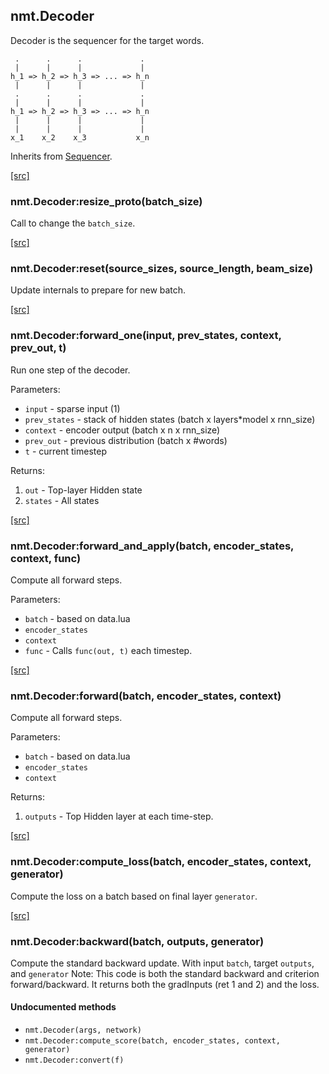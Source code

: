 <a name="nmt.Decoder.dok"></a>


## nmt.Decoder ##

 Decoder is the sequencer for the target words.

     .      .      .             .
     |      |      |             |
    h_1 => h_2 => h_3 => ... => h_n
     |      |      |             |
     .      .      .             .
     |      |      |             |
    h_1 => h_2 => h_3 => ... => h_n
     |      |      |             |
     |      |      |             |
    x_1    x_2    x_3           x_n

Inherits from [Sequencer](lib+sequencer).



<a class="entityLink" href="https://github.com/opennmt/opennmt/blob/84822a44954b241391f9198ab595f845feb7a6b0/lib/decoder.lua#L124">[src]</a>
<a name="nmt.Decoder:resize_proto"></a>


### nmt.Decoder:resize_proto(batch_size) ###

 Call to change the `batch_size`. 

<a class="entityLink" href="https://github.com/opennmt/opennmt/blob/84822a44954b241391f9198ab595f845feb7a6b0/lib/decoder.lua#L133">[src]</a>
<a name="nmt.Decoder:reset"></a>


### nmt.Decoder:reset(source_sizes, source_length, beam_size) ###

 Update internals to prepare for new batch.

<a class="entityLink" href="https://github.com/opennmt/opennmt/blob/84822a44954b241391f9198ab595f845feb7a6b0/lib/decoder.lua#L168">[src]</a>
<a name="nmt.Decoder:forward_one"></a>


### nmt.Decoder:forward_one(input, prev_states, context, prev_out, t) ###

 Run one step of the decoder.

Parameters:

 * `input` - sparse input (1)
 * `prev_states` - stack of hidden states (batch x layers*model x rnn_size)
 * `context` - encoder output (batch x n x rnn_size)
 * `prev_out` - previous distribution (batch x #words)
 * `t` - current timestep

Returns:

 1. `out` - Top-layer Hidden state
 2. `states` - All states


<a class="entityLink" href="https://github.com/opennmt/opennmt/blob/84822a44954b241391f9198ab595f845feb7a6b0/lib/decoder.lua#L208">[src]</a>
<a name="nmt.Decoder:forward_and_apply"></a>


### nmt.Decoder:forward_and_apply(batch, encoder_states, context, func) ###

Compute all forward steps.

  Parameters:

  * `batch` - based on data.lua
  * `encoder_states`
  * `context`
  * `func` - Calls `func(out, t)` each timestep.


<a class="entityLink" href="https://github.com/opennmt/opennmt/blob/84822a44954b241391f9198ab595f845feb7a6b0/lib/decoder.lua#L231">[src]</a>
<a name="nmt.Decoder:forward"></a>


### nmt.Decoder:forward(batch, encoder_states, context) ###

Compute all forward steps.

Parameters:

  * `batch` - based on data.lua
  * `encoder_states`
  * `context`

Returns:

  1. `outputs` - Top Hidden layer at each time-step.


<a class="entityLink" href="https://github.com/opennmt/opennmt/blob/84822a44954b241391f9198ab595f845feb7a6b0/lib/decoder.lua#L263">[src]</a>
<a name="nmt.Decoder:compute_loss"></a>


### nmt.Decoder:compute_loss(batch, encoder_states, context, generator) ###

 Compute the loss on a batch based on final layer `generator`.

<a class="entityLink" href="https://github.com/opennmt/opennmt/blob/84822a44954b241391f9198ab595f845feb7a6b0/lib/decoder.lua#L279">[src]</a>
<a name="nmt.Decoder:backward"></a>


### nmt.Decoder:backward(batch, outputs, generator) ###

 Compute the standard backward update.
  With input `batch`, target `outputs`, and `generator`
  Note: This code is both the standard backward and criterion forward/backward.
  It returns both the gradInputs (ret 1 and 2) and the loss.



#### Undocumented methods ####

<a name="nmt.Decoder"></a>
 * `nmt.Decoder(args, network)`
<a name="nmt.Decoder:compute_score"></a>
 * `nmt.Decoder:compute_score(batch, encoder_states, context, generator)`
<a name="nmt.Decoder:convert"></a>
 * `nmt.Decoder:convert(f)`
